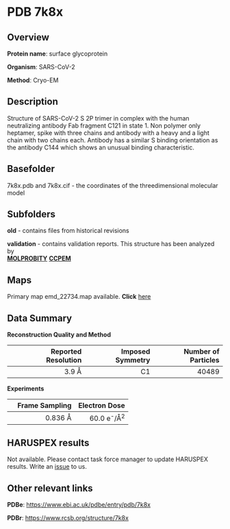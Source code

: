 # PDB 7k8x

## Overview

**Protein name**: surface glycoprotein

**Organism**: SARS-CoV-2

**Method**: Cryo-EM

## Description

Structure of SARS-CoV-2 S 2P trimer in complex with the human neutralizing antibody Fab fragment C121 in state 1. Non polymer only heptamer, spike with three chains and antibody with a heavy and a light chain with two chains each.  Antibody has a similar S binding orientation as the antibody C144 which shows an unusual binding characteristic. 

## Basefolder

7k8x.pdb and 7k8x.cif - the coordinates of the threedimensional molecular model

## Subfolders



**old** - contains files from historical revisions

**validation** - contains validation reports. This structure has been analyzed by <br>  [**MOLPROBITY**](https://github.com/thorn-lab/coronavirus_structural_task_force/tree/master/pdb/surface_glycoprotein/SARS-CoV-2/7k8x/validation/molprobity)   [**CCPEM**](https://github.com/thorn-lab/coronavirus_structural_task_force/tree/master/pdb/surface_glycoprotein/SARS-CoV-2/7k8x/validation/ccpem-validation)



## Maps

Primary map emd_22734.map available. **Click** [here](http://ftp.wwpdb.org/pub/emdb/structures/EMD-22734/map/) 

## Data Summary
**Reconstruction Quality and Method**

|   | Reported Resolution | Imposed Symmetry | Number of Particles |
|---|-------------:|----------------:|--------------:|
|   |3.9 Å|C1|40489|

**Experiments**

|   | Frame Sampling | Electron Dose |
|---|-------------:|----------------:|
|   |0.836 Å|60.0 e<sup>-</sup>/Å<sup>2</sup>|

## HARUSPEX results

Not available. Please contact task force manager to update HARUSPEX results. Write an [issue](https://github.com/thorn-lab/coronavirus_structural_task_force/issues) to us.

## Other relevant links 
**PDBe**:  https://www.ebi.ac.uk/pdbe/entry/pdb/7k8x
 
**PDBr**: https://www.rcsb.org/structure/7k8x 
